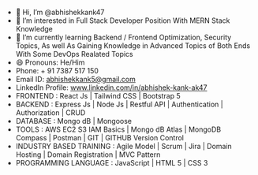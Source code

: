 - 👋 Hi, I’m @abhishekkank47
- 👀 I’m interested in Full Stack Developer Position With MERN Stack Knowledge
- 🌱 I’m currently learning Backend / Frontend Optimization, Security Topics, As well As Gaining Knowledge in Advanced Topics of Both Ends With Some DevOps Realated Topics
- 😄 Pronouns: He/Him
- Phone: + 91 7387 517 150
- Email ID: abhishekkank5@gmail.com
- LinkedIn Profile: www.linkedin.com/in/abhishek-kank-ak47
- FRONTEND : React Js | Tailwind CSS | Bootstrap 5
- BACKEND : Express Js | Node Js | Restful API | Authentication | Authorization | CRUD
- DATABASE : Mongo dB | Mongoose
- TOOLS : AWS EC2 S3 IAM Basics | Mongo dB Atlas | MongoDB Compass | Postman | GIT | GITHUB Version Control
- INDUSTRY BASED TRAINING : Agile Model | Scrum | Jira | Domain Hosting | Domain Registration | MVC Pattern
- PROGRAMMING LANGUAGE : JavaScript | HTML 5 | CSS 3



<!---
abhishekkank47/abhishekkank47 is a ✨ special ✨ repository because its `README.md` (this file) appears on your GitHub profile.
You can click the Preview link to take a look at your changes.
--->

